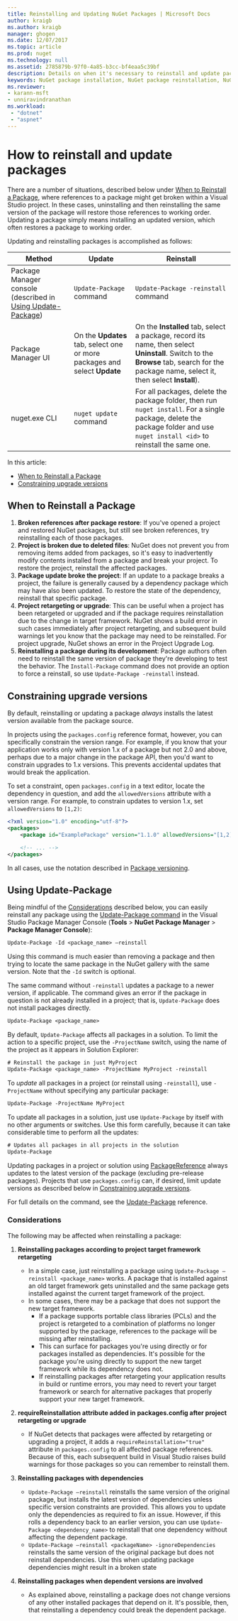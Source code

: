 ```yaml
---
title: Reinstalling and Updating NuGet Packages | Microsoft Docs
author: kraigb
ms.author: kraigb
manager: ghogen
ms.date: 12/07/2017
ms.topic: article
ms.prod: nuget
ms.technology: null
ms.assetid: 2785879b-97f0-4a85-b3cc-bf4eaa5c39bf
description: Details on when it's necessary to reinstall and update packages, as with broken package references in Visual Studio.
keywords: NuGet package installation, NuGet package reinstallation, NuGet package restore, updating package, restoring packages, fixing broken references
ms.reviewer:
- karann-msft
- unniravindranathan
ms.workload: 
 - "dotnet"
 - "aspnet"
---
```


# How to reinstall and update packages

There are a number of situations, described below under [When to Reinstall a Package](#when-to-reinstall-a-package), where references to a package might get broken within a Visual Studio project. In these cases, uninstalling and then reinstalling the same version of the package will restore those references to working order. Updating a package simply means installing an updated version, which often restores a package to working order.

Updating and reinstalling packages is accomplished as follows:

| Method | Update | Reinstall |
| --- | --- | --- |
| Package Manager console (described in [Using Update-Package](#using-update-package)) | `Update-Package` command | `Update-Package -reinstall` command |
| Package Manager UI | On the **Updates** tab, select one or more packages and select **Update** | On the **Installed** tab, select a package, record its name, then select **Uninstall**. Switch to the **Browse** tab, search for the package name, select it, then select **Install**). |
| nuget.exe CLI | `nuget update` command | For all packages, delete the package folder, then run `nuget install`. For a single package, delete the package folder and use `nuget install <id>` to reinstall the same one. |

In this article:

- [When to Reinstall a Package](#when-to-reinstall-a-package)
- [Constraining upgrade versions](#constraining-upgrade-versions)

## When to Reinstall a Package

1. **Broken references after package restore**: If you've opened a project and restored NuGet packages, but still see broken references, try reinstalling each of those packages.
1. **Project is broken due to deleted files**: NuGet does not prevent you from removing items added from packages, so it's easy to inadvertently modify contents installed from a package and break your project. To restore the project, reinstall the affected packages.
1. **Package update broke the project**: If an update to a package breaks a project, the failure is generally caused by a dependency package which may have also been updated. To restore the state of the dependency, reinstall that specific package.
1. **Project retargeting or upgrade**: This can be useful when a project has been retargeted or upgraded and if the package requires reinstallation due to the change in target framework. NuGet shows a build error in such cases immediately after project retargeting, and subsequent build warnings let you know that the package may need to be reinstalled. For project upgrade, NuGet shows an error in the Project Upgrade Log.
1. **Reinstalling a package during its development**: Package authors often need to reinstall the same version of package they're developing to test the behavior. The `Install-Package` command does not provide an option to force a reinstall, so use `Update-Package -reinstall` instead.

## Constraining upgrade versions

By default, reinstalling or updating a package *always* installs the latest version available from the package source.

In projects using the `packages.config` reference format, however, you can specifically constrain the version range. For example, if you know that your application works only with version 1.x of a package but not 2.0 and above, perhaps due to a major change in the package API, then you'd want to constrain upgrades to 1.x versions. This prevents accidental updates that would break the application.

To set a constraint, open `packages.config` in a text editor, locate the dependency in question, and add the `allowedVersions` attribute with a version range. For example, to constrain updates to version 1.x, set `allowedVersions` to `[1,2)`:

```xml
<?xml version="1.0" encoding="utf-8"?>
<packages>
    <package id="ExamplePackage" version="1.1.0" allowedVersions="[1,2)" />

    <!-- ... -->
</packages>
```

In all cases, use the notation described in [Package versioning](../reference/package-versioning.md#version-ranges-and-wildcards).

## Using Update-Package

Being mindful of the [Considerations](#considerations) described below, you can easily reinstall any package using the [Update-Package command](../Tools/ps-ref-update-package.md) in the Visual Studio Package Manager Console (**Tools** > **NuGet Package Manager** > **Package Manager Console**):

```ps
Update-Package -Id <package_name> –reinstall
```

Using this command is much easier than removing a package and then trying to locate the same package in the NuGet gallery with the same version. Note that the `-Id` switch is optional.

The same command without `-reinstall` updates a package to a newer version, if applicable. The command gives an error if the package in question is not already installed in a project; that is, `Update-Package` does not install packages directly.

```ps
Update-Package <package_name>
```

By default, `Update-Package` affects all packages in a solution. To limit the action to a specific project, use the `-ProjectName` switch, using the name of the project as it appears in Solution Explorer:

```ps
# Reinstall the package in just MyProject
Update-Package <package_name> -ProjectName MyProject -reinstall
```

To *update* all packages in a project (or reinstall using `-reinstall`), use `-ProjectName` without specifying any particular package:

```ps
Update-Package -ProjectName MyProject
```

To update all packages in a solution, just use `Update-Package` by itself with no other arguments or switches. Use this form carefully, because it can take considerable time to perform all the updates:

```ps
# Updates all packages in all projects in the solution
Update-Package 
```

Updating packages in a project or solution using [PackageReference](../Consume-Packages/Package-References-in-Project-Files.md) always updates to the latest version of the package (excluding pre-release packages). Projects that use `packages.config` can, if desired, limit update versions as described below in [Constraining upgrade versions](#constraining-upgrade-versions).

For full details on the command, see the [Update-Package](../Tools/ps-ref-update-package.md) reference.

### Considerations

The following may be affected when reinstalling a package:

1. **Reinstalling packages according to project target framework retargeting**
    - In a simple case, just reinstalling a package using `Update-Package –reinstall <package_name>` works. A package that is installed against an old target framework gets uninstalled and the same package gets installed against the current target framework of the project.
    - In some cases, there may be a package that does not support the new target framework.
        - If a package supports portable class libraries (PCLs) and the project is retargeted to a combination of platforms no longer supported by the package, references to the package will be missing after reinstalling.
        - This can surface for packages you're using directly or for packages installed as dependencies. It's possible for the package you're using directly to support the new target framework while its dependency does not.
        - If reinstalling packages after retargeting your application results in build or runtime errors, you may need to revert your target framework or search for alternative packages that properly support your new target framework.

1. **requireReinstallation attribute added in packages.config after project retargeting or upgrade**
    - If NuGet detects that packages were affected by retargeting or upgrading a project, it adds a `requireReinstallation="true"` attribute in  `packages.config` to all affected package references. Because of this, each subsequent build in Visual Studio raises build warnings for those packages so you can remember to reinstall them.

1. **Reinstalling packages with dependencies**
    - `Update-Package –reinstall` reinstalls the same version of the original package, but installs the latest version of dependencies unless specific version constraints are provided. This allows you to update only the dependencies as required to fix an issue. However, if this rolls a dependency back to an earlier version, you can use `Update-Package <dependency_name>` to reinstall that one dependency without affecting the dependent package.
    - `Update-Package –reinstall <packageName> -ignoreDependencies` reinstalls the same version of the original package but does not reinstall dependencies. Use this when updating package dependencies might result in a broken state

1. **Reinstalling packages when dependent versions are involved**
    - As explained above, reinstalling a package does not change versions of any other installed packages that depend on it. It's possible, then, that reinstalling a dependency could break the dependent package.

